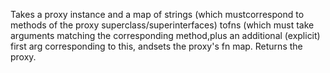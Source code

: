 Takes a proxy instance and a map of strings (which mustcorrespond to methods of the proxy superclass/superinterfaces) tofns (which must take arguments matching the corresponding method,plus an additional (explicit) first arg corresponding to this, andsets the proxy's fn map.  Returns the proxy.